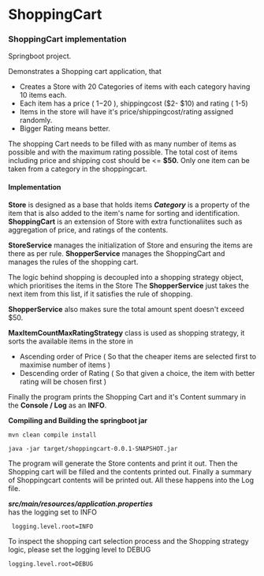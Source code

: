 
# ShoppingCart
### ShoppingCart implementation 

Springboot project.

Demonstrates a Shopping cart application, that 
- Creates a Store with 20 Categories of items with each category having 10 items each.
- Each item has a price ( $1-$20 ), shippingcost ($2- $10) and rating ( 1-5)
- Items in the store will have it's price/shippingcost/rating assigned randomly.
- Bigger Rating means better.

The shopping Cart needs to be filled with as many number of items as possible and with the maximum rating possible.
The total cost of items including price and shipping cost should be <= **$50.**
Only one item can be taken from a category in the shoppingcart.


#### Implementation

**Store** is designed as a base that holds items
***Category*** is a property of the item that is also added to the item's name for sorting and identification.
**ShoppingCart** is an extension of Store with extra functionaliites such as aggregation of price, and ratings of the contents.

**StoreService** manages the initialization of Store and ensuring the items are there as per rule.
**ShopperService** manages the ShoppingCart and manages the rules of the shopping cart.

The logic behind shopping is decoupled into a shopping strategy object, which prioritises the items in the Store 
The **ShopperService** just takes the next item from this list, if it satisfies the rule of shopping.

**ShopperService** also makes sure the total amount spent doesn't exceed $50.

**MaxItemCountMaxRatingStrategy** class is used as shopping strategy, it sorts the available items in the store in 
 -  Ascending order of Price   ( So that the cheaper items are selected first to maximise number of items )
 -   Descending order of Rating ( So that given a choice, the item with better rating will be chosen first )
   
Finally the program prints the Shopping Cart and it's Content summary in the **Console / Log**  as  an **INFO**.


**Compiling and Building the springboot jar**

    mvn clean compile install

    java -jar target/shoppingcart-0.0.1-SNAPSHOT.jar


The program will generate the Store contents and print it out.
Then the Shopping cart will be filled and the contents printed out.
Finally a summary of Shoppingcart contents will be printed out. 
All these happens into the Log file.

***src/main/resources/application.properties***     
 has the logging set to INFO

     logging.level.root=INFO

 To inspect the shopping cart selection process and the Shopping strategy logic, please set the logging level to DEBUG 

    logging.level.root=DEBUG

 
 
